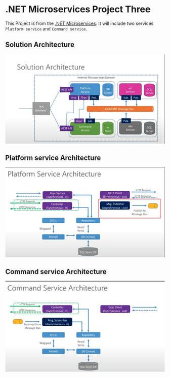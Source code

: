 # .NET Microservices Project Three

This Project is from the [.NET Microservices](https://www.youtube.com/watch?v=DgVjEo3OGBI).
It will include two services `Platform service` and `Command service`.

## Solution Architecture

![Solution Architecture](examples/solution-architecture.png)

## Platform service Architecture

![Platform service Architecture](examples/platform-service-architecture.png)

## Command service Architecture

![Command service Architecture](examples/command-service-architecture.png)
